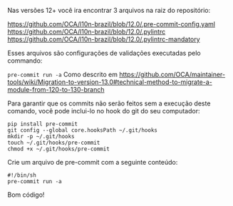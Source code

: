 Nas versões 12+ você ira encontrar 3 arquivos na raiz do repositório:

https://github.com/OCA/l10n-brazil/blob/12.0/.pre-commit-config.yaml
https://github.com/OCA/l10n-brazil/blob/12.0/.pylintrc
https://github.com/OCA/l10n-brazil/blob/12.0/.pylintrc-mandatory

Esses arquivos são configurações de validações executadas pelo commando:

`pre-commit run -a` Como descrito em https://github.com/OCA/maintainer-tools/wiki/Migration-to-version-13.0#technical-method-to-migrate-a-module-from-120-to-130-branch

Para garantir que os commits não serão feitos sem a execução deste comando, você pode inclui-lo no hook do git do seu computador:

```
pip install pre-commit 
git config --global core.hooksPath ~/.git/hooks
mkdir -p ~/.git/hooks
touch ~/.git/hooks/pre-commit
chmod +x ~/.git/hooks/pre-commit
```
Crie um arquivo de pre-commit com a seguinte conteúdo:
```
#!/bin/sh
pre-commit run -a
```

Bom código!

